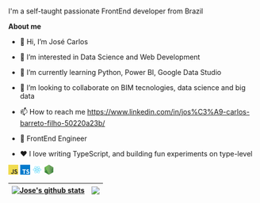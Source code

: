

<!---
JCARLOS3009/JCARLOS3009 is a ✨ special ✨ repository because its `README.md` (this file) appears on your GitHub profile.
You can click the Preview link to take a look at your changes.
--->

<br />

I'm a self-taught passionate FrontEnd developer from Brazil

**About me**
- 👋 Hi, I’m José Carlos
  
- 👀 I’m interested in Data Science and Web Development
  
- 🌱 I’m currently learning Python, Power BI, Google Data Studio
  
- 💞️ I’m looking to collaborate on BIM tecnologies, data science and big data
  
- 📫 How to reach me https://www.linkedin.com/in/jos%C3%A9-carlos-barreto-filho-50220a23b/

- 💼 FrontEnd Engineer 

- ❤️ I love writing TypeScript, and building fun experiments on type-level


<code><img height="20" alt="javascript" src="https://raw.githubusercontent.com/github/explore/80688e429a7d4ef2fca1e82350fe8e3517d3494d/topics/javascript/javascript.png"></code>
<code><img height="20" alt="typescript" src="https://raw.githubusercontent.com/github/explore/80688e429a7d4ef2fca1e82350fe8e3517d3494d/topics/typescript/typescript.png"></code>
<code><img height="20" alt="react" src="https://raw.githubusercontent.com/github/explore/80688e429a7d4ef2fca1e82350fe8e3517d3494d/topics/react/react.png"></code>
<code><img height="20" alt="nodejs" src="https://raw.githubusercontent.com/github/explore/80688e429a7d4ef2fca1e82350fe8e3517d3494d/topics/nodejs/nodejs.png"></code>    


| <a href="https://github.com/JCARLOS3009?tab=repositories"><img align="center" src="https://github-readme-stats.vercel.app/api?username=JCARLOS3009&show_icons=true&include_all_commits=true&theme=buefy&hide_border=true" alt="Jose's github stats" /></a> | <a href="https://github.com/JCARLOS3009/github-readme-stats"><img align="center" src="https://github-readme-stats.vercel.app/api/top-langs/?username=JCARLOS3009&layout=compact&theme=buefy&hide_border=true" /></a> |
| ------------- | ------------- |




